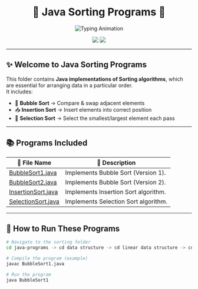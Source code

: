 <!-- Stylish README for Sorting Programs -->

<h1 align="center">
  🌟 Java Sorting Programs 🌟
</h1>


<p align="center">
  <img src="https://readme-typing-svg.herokuapp.com?font=Fira+Code&size=25&pause=1000&color=00BFFF&center=true&vCenter=true&width=650&lines=🔥+Java+Sorting+Programs;💡+Arrange+Elements+Efficiently;🚀+Bubble,+Insertion,+Selection;✨+Essential+DSA+Concepts" alt="Typing Animation" />
</p>



<p align="center">
  <img src="https://img.shields.io/badge/Language-Java-skyblue?style=for-the-badge&logo=java" />
  <img src="https://img.shields.io/badge/Folder-Sorting-darkblue?style=for-the-badge" />
</p>

---

## ✨ Welcome to **Java Sorting Programs**
This folder contains **Java implementations of Sorting algorithms**, which are essential for arranging data in a particular order.  
It includes:
- 🔄 **Bubble Sort** → Compare & swap adjacent elements  
- 📥 **Insertion Sort** → Insert elements into correct position  
- 🎯 **Selection Sort** → Select the smallest/largest element each pass  

---

## 📚 Programs Included

| 📂 File Name | 📝 Description |
|--------------|----------------|
| [BubbleSort1.java](./BubbleSort1.java) | Implements Bubble Sort (Version 1). |
| [BubbleSort2.java](./BubbleSort2.java) | Implements Bubble Sort (Version 2). |
| [InsertionSort.java](./InsertionSort.java) | Implements Insertion Sort algorithm. |
| [SelectionSort.java](./SelectionSort.java) | Implements Selection Sort algorithm. |

---

## 🚀 How to Run These Programs
```bash
# Navigate to the sorting folder
cd java-programs -> cd data structure -> cd linear data structure -> cd sorting

# Compile the program (example)
javac BubbleSort1.java

# Run the program
java BubbleSort1
